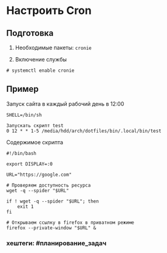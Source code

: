 # Настроить Cron

## Подготовка

1. Необходимые пакеты: `cronie`

2. Включение службы
~~~~
# systemctl enable cronie
~~~~


## Пример

Запуск сайта в каждый рабочий день в 12:00
~~~~
SHELL=/bin/sh

Запускать скрипт test
0 12 * * 1-5 /media/hdd/arch/dotfiles/bin/.local/bin/test
~~~~

Содержимое скрипта
~~~~
#!/bin/bash

export DISPLAY=:0

URL="https://google.com"

# Проверяем доступность ресурса
wget -q --spider "$URL"

if ! wget -q --spider "$URL"; then
    exit 1
fi

# Открываем ссылку в firefox в приватном режиме
firefox --private-window "$URL" &
~~~~


### хештеги:  #планирование_задач